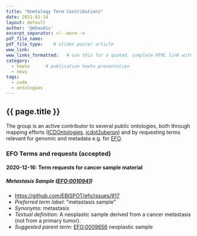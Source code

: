 ```yaml
---
title: "Onmtology Term Contributions"
date: 2021-01-14
layout: default
author: '@mbaudis'
excerpt_separator: <!--more-->
pdf_file_name:
pdf_file_type:    # slides poster article
www_link: 
www_links_formatted:   # use this for a quoted, complete HTML link with label '<a href="http://" target="_blank">...</a>'
category: 
  - howto      # publication howto presentation
  - news
tags: 
  - code
  - ontologies
---
```


## {{ page.title }}

The group is an active contributor to several public ontologies, both through mapping efforts
([ICDOntologies](https://github.com/progenetix/ICDOntologies), [icdot2uberon](https://github.com/progenetix/icdot2uberon)) and
by requesting terms relevant for genomic and metadata e.g. for [EFO](https://www.ebi.ac.uk/ols/ontologies/efo).

<!--more-->

### EFO Terms and requests (accepted)

#### 2020-12-16: Term requests for cancer sample material

##### Metastasis Sample ([EFO:0010941](http://www.ebi.ac.uk/efo/EFO_0010941))

- <https://github.com/EBISPOT/efo/issues/917>
- *Preferred term label*: "metastasis sample"
- *Synonyms*: metastasis
- *Textual definition*: A neoplastic sample derived from a cancer metastasis (not from a primary tumor).
- *Suggested parent term*: [EFO:0009656](http://www.ebi.ac.uk/efo/EFO_0009656) neoplastic sample
  
